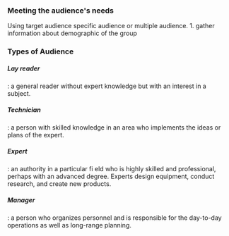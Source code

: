 ### Meeting the audience's needs
Using target audience
	specific audience or multiple audience.
	1. gather information about demographic of the group

### Types of Audience
##### Lay reader
: a general reader without expert knowledge but with an interest in a subject.
##### Technician
: a person with skilled knowledge in an area who implements the ideas or plans of the expert.
##### Expert
: an authority in a particular fi eld who is highly skilled and professional, perhaps with an advanced degree. Experts design equipment, conduct research, and create new products.
##### Manager
: a person who organizes personnel and is responsible for the day-to-day operations as well as long-range planning.

